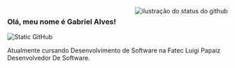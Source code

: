 <img align='right' src="https://github-readme-stats.vercel.app/api?username=GabrielAlves106&show_icons=true&title_color=783c00&text_color=af552e&icon_color=783c00&bg_color=f8efd4&cache_seconds=2300" alt="ilustração do status do github">

### Olá, meu nome é Gabriel Alves!

<img src="https://img.shields.io/static/v1?label=Overview&message=Gabriel&color=f8efd4&style=for-the-badge&logo=GitHub" alt="Static GitHub">

<p>Atualmente cursando Desenvolvimento de Software na Fatec Luigi Papaiz <br/> Desenvolvedor De Software.</p>
